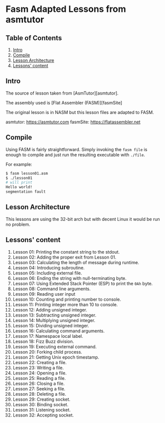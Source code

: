 # Fasm Adapted Lessons from asmtutor

## Table of Contents

1. [Intro](#intro)
2. [Compile](#compile)
3. [Lesson Architecture](#lesson-architecture)
4. [Lessons' content](#lessons-content)

## Intro

The source of lesson taken from [AsmTutor][asmtutor].

The assembly used is [Flat Assembler (FASM)][fasmSite]

The original lesson is in NASM but this lesson files are adapted to FASM.

asmtutor: https://asmtutor.com
fasmSite: https://flatassembler.net

## Compile

Using FASM is fairly straightforward. Simply invoking the `fasm file`
is enough to compile and just run the resulting executable with `./file`.

For example:

```bash
$ fasm lesson01.asm
$ ./lesson01
# will print
Hello world!
segmentation fault
```

## Lesson Architecture

This lessons are using the 32-bit arch but with decent Linux it would
be run no problem.

## Lessons' content

1. Lesson 01: Printing the constant string to the stdout.
2. Lesson 02: Adding the proper exit from Lesson 01.
3. Lesson 03: Calculating the length of message during runtime.
4. Lesson 04: Introducing subroutine.
5. Lesson 05: Including external file.
6. Lesson 06: Ending the string with null-terminating byte.
7. Lesson 07: Using Extended Stack Pointer (ESP) to print the `0Ah` byte.
8. Lesson 08: Command line arguments.
9. Lesson 09: Reading user input
10. Lesson 10: Counting and printing number to console.
11. Lesson 11: Printing integer more than 10 to console.
12. Lesson 12: Adding unsigned integer.
13. Lesson 13: Subtracting unsigned integer.
14. Lesson 14: Multiplying unsigned integer.
15. Lesson 15: Dividing unsigned integer.
16. Lesson 16: Calculating command arguments.
17. Lesson 17: Namespace local label.
18. Lesson 18: Fizz Buzz division.
19. Lesson 19: Executing external command.
20. Lesson 20: Forking child process.
21. Lesson 21: Getting Unix epoch timestamp.
22. Lesson 22: Creating a file.
23. Lesson 23: Writing a file.
24. Lesson 24: Opening a file.
25. Lesson 25: Reading a file.
26. Lesson 26: Closing a file.
27. Lesson 27: Seeking a file.
28. Lesson 28: Deleting a file.
29. Lesson 29: Creating socket.
30. Lesson 30: Binding socket.
31. Lesson 31: Listening socket.
32. Lesson 32: Accepting socket.
